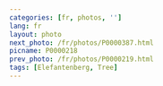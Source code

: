 ```yaml
---
categories: [fr, photos, '']
lang: fr
layout: photo
next_photo: /fr/photos/P0000387.html
picname: P0000218
prev_photo: /fr/photos/P0000219.html
tags: [Elefantenberg, Tree]
---
```

